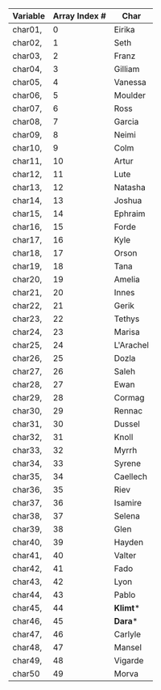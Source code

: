 | Variable | Array Index # | Char |
| -------- | ------------- | ---- |
| char01,  | 0             | Eirika
| char02,  | 1             | Seth
| char03,  | 2             | Franz
| char04,  | 3             | Gilliam
| char05,  | 4             | Vanessa
| char06,  | 5             | Moulder
| char07,  | 6             | Ross
| char08,  | 7             | Garcia
| char09,  | 8             | Neimi
| char10,  | 9             | Colm
| char11,  | 10            | Artur
| char12,  | 11            | Lute
| char13,  | 12            | Natasha
| char14,  | 13            | Joshua
| char15,  | 14            | Ephraim 
| char16,  | 15            | Forde
| char17,  | 16            | Kyle
| char18,  | 17            | Orson
| char19,  | 18            | Tana
| char20,  | 19            | Amelia
| char21,  | 20            | Innes
| char22,  | 21            | Gerik
| char23,  | 22            | Tethys
| char24,  | 23            | Marisa
| char25,  | 24            | L'Arachel
| char26,  | 25            | Dozla
| char27,  | 26            | Saleh
| char28,  | 27            | Ewan
| char29,  | 28            | Cormag
| char30,  | 29            | Rennac
| char31,  | 30            | Dussel
| char32,  | 31            | Knoll
| char33,  | 32            | Myrrh
| char34,  | 33            | Syrene
| char35,  | 34            | Caellech
| char36,  | 35            | Riev
| char37,  | 36            | Isamire
| char38,  | 37            | Selena
| char39,  | 38            | Glen
| char40,  | 39            | Hayden
| char41,  | 40            | Valter
| char42,  | 41            | Fado
| char43,  | 42            | Lyon
| char44,  | 43            | Pablo
| char45,  | 44            | **Klimt***
| char46,  | 45            | **Dara***
| char47,  | 46            | Carlyle
| char48,  | 47            | Mansel
| char49,  | 48            | Vigarde
| char50   | 49            | Morva
